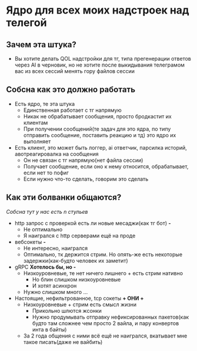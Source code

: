 # Ядро для всех моих надстроек над телегой

## Зачем эта штука?
- Вы хотите делать QOL надстройки для тг, типа прегенерации ответов через AI в черновик, но не хотите после выкидывания телеграмом вас из всех сессий менять гору файлов сессии 

## Собсна как это должно работать
- Есть ядро, те эта штука
    - Единственная работает с тг напрямую
    - Никак не обрабатывает сообщения, просто бродкастит их клиентам
    - При получении сообщений(те задач для это ядра, по типу отправить сообщение, поставить реакцию и тд) это ядро их выполняет
- Есть клиент, это может быть логгер, ai ответчик, парсилка историй, авотреагировалка на сообщения
    - Он не связан с тг напрямую(нет файла сессии)
    - Получает сообщение, если оно к нему относится, обрабатывает, если нет то пофиг
    - Если нужно что-то сделать, говорим это сделать

## Как эти болванки общаются?
*Собсна тут у нас есть n стульев*
- http запрос с проверкой есть ли новые месаджи(как тг бот)  **-**
    - Не оптимально
    - Я наигрался с http серверами ещё на проде
- вебсокеты **-**
    - Не интересно, наигрался
    - Оптимально, тк держится стрим. Но опять-же есть некоторые задержки(как-будто человек их заметит)
- gRPC **Хотелось бы, но -**
    - Низкоуровневые, те нет ничего лишнего + есть стрим нативно
        - Но блин слишком низкоуровневые
        - И хотят асинхрон
    - Нужно слишком много ...
- Настоящие, нефильтрованное, tcp сокеты **+ ОНИ +**
    - Низкоуровневые + стрим есть смысл жизни
        - Прикольно шлются жсонки
        - Нужно продумывать отправку нефиксированных пакетов(как будто там сложнее чем просто 2 вайла, и пару конвертов инта в байты)
    - За 2 года общения с ними всё ещё не наигрался, вкатывает мне такое писать(даже не вайбить)
